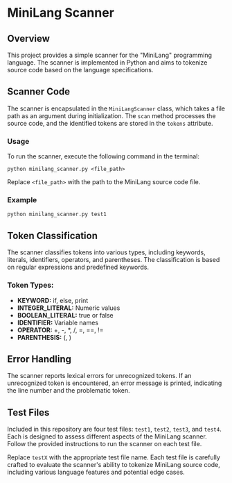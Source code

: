 <h1>MiniLang Scanner</h1>

<h2>Overview</h2>

<p>This project provides a simple scanner for the "MiniLang" programming language. The scanner is implemented in Python and aims to tokenize source code based on the language specifications.</p>

<h2>Scanner Code</h2>

<p>The scanner is encapsulated in the <code>MiniLangScanner</code> class, which takes a file path as an argument during initialization. The <code>scan</code> method processes the source code, and the identified tokens are stored in the <code>tokens</code> attribute.</p>

<h3>Usage</h3>

<p>To run the scanner, execute the following command in the terminal:</p>

<pre>
<code>python minilang_scanner.py &lt;file_path&gt;</code>
</pre>

<p>Replace <code>&lt;file_path&gt;</code> with the path to the MiniLang source code file.</p>

<h3>Example</h3>

<pre>
<code>python minilang_scanner.py test1</code>
</pre>

<h2>Token Classification</h2>

<p>The scanner classifies tokens into various types, including keywords, literals, identifiers, operators, and parentheses. The classification is based on regular expressions and predefined keywords.</p>

<h3>Token Types:</h3>

<ul>
  <li><strong>KEYWORD:</strong> if, else, print</li>
  <li><strong>INTEGER_LITERAL:</strong> Numeric values</li>
  <li><strong>BOOLEAN_LITERAL:</strong> true or false</li>
  <li><strong>IDENTIFIER:</strong> Variable names</li>
  <li><strong>OPERATOR:</strong> +, -, *, /, =, ==, !=</li>
  <li><strong>PARENTHESIS:</strong> (, )</li>
</ul>

<h2>Error Handling</h2>

<p>The scanner reports lexical errors for unrecognized tokens. If an unrecognized token is encountered, an error message is printed, indicating the line number and the problematic token.</p>

<h2>Test Files</h2>

<p>Included in this repository are four test files: <code>test1</code>, <code>test2</code>, <code>test3</code>, and <code>test4</code>. Each is designed to assess different aspects of the MiniLang scanner. Follow the provided instructions to run the scanner on each test file.</p>

<p>Replace <code>testX</code> with the appropriate test file name. Each test file is carefully crafted to evaluate the scanner's ability to tokenize MiniLang source code, including various language features and potential edge cases.</p>
